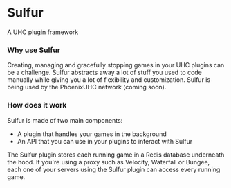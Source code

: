 # Sulfur

A UHC plugin framework

### Why use Sulfur

Creating, managing and gracefully stopping games in your UHC plugins can be a challenge. Sulfur abstracts away a lot
of stuff you used to code manually while giving you a lot of flexibility and customization. Sulfur is being used
by the PhoenixUHC network (coming soon).

### How does it work

Sulfur is made of two main components:

- A plugin that handles your games in the background
- An API that you can use in your plugins to interact with Sulfur

The Sulfur plugin stores each running game in a Redis database underneath the hood. If you're using a proxy such as
Velocity, Waterfall or Bungee, each one of your servers using the Sulfur plugin can access every running game.
